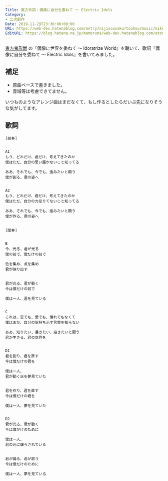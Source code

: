 ```yaml
---
Title: 東方作詞：偶像に自分を委ねて ～ Electric Idols
Category:
- 二次創作
Date: 2019-11-29T23:30:00+09:00
URL: https://web-dev.hatenablog.com/entry/nijisousaku/touhou/music/kikeijuu/guuzou
EditURL: https://blog.hatena.ne.jp/mamorums/web-dev.hatenablog.com/atom/entry/26006613473462725
---
```


<a target="_blank" href="https://kourindou.exblog.jp/28512725/">東方鬼形獣</a> の『偶像に世界を委ねて ～ Idoratrize World』を聴いて、歌詞『偶像に自分を委ねて ～ Electric Idols』を書いてみました。


## 補足
- 原曲ベースで書きました。
- 音域等は考慮できてません。

いつものようなアレンジ曲はまだなくて、もし作るとしたらだいぶ先になりそうな気がしてます。


## 歌詞
```
[前奏]


A1
もう、どれだけ、君だけ、考えてきたのか
僕はただ、自分の思い届かないこと知ってる

ああ、それでも、今でも、進みたいと願う
僕が創る、君の姿へ


A2
もう、どれだけ、君だけ、考えてきたのか
僕はただ、自分の力足りてないこと知ってる

ああ、それでも、今でも、進みたいと願う
僕が作る、君の姿へ


[間奏]


B
今、光る、君が光る
僕の前で、僕だけの前で

色を集め、点を集め
君が映り出す


君が光る、君が動く
今は僕だけの前で

僕は一人、君を見ている


C
これは、恋でも、愛でも、憧れでもなくて
僕はまだ、自分の気持ち示す言葉を知らない

ああ、知りたい、書きたい、描きたいと願う
君が生きる、君の世界を


D1
君を創り、君を直す
今は僕だけの君を

僕は一人、
君が動く日を夢見ていた


君を作り、君を直す
今は僕だけの君を

僕は一人、夢を見ていた


D2
君が光る、君が動く
今は僕だけのために

僕は一人、
君の光に輝らされている


君が踊る、君が歌う
今は僕だけのために

僕は一人、夢を見ている
```
